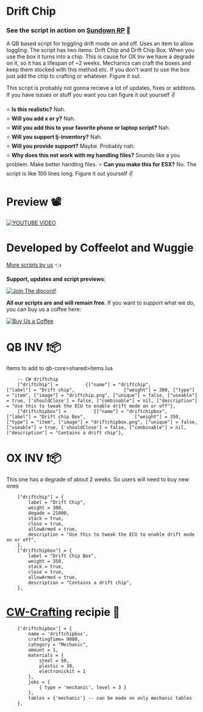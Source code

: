 # Drift Chip 

### **See the script in action on [Sundown RP](https://discord.gg/CZNh8kcSGK) 🌆**
A QB based script for toggling drift mode on and off. Uses an item to allow toggling.
The script has two items: Drift Chip and Drift Chip Box. When you use the box it turns into a chip. This is cause for OX Inv we have a degrade on it, so it has a lifespan of ~2 weeks. Mechanics can craft the boxes and keep them stocked with this method etc. If you don't want to use the box just add the chip to crafting or whatever. Figure it out.

This script is probably not gonna recieve a lot of updates, fixes or additons. If you have issues or stuff you want you can figure it out yourself ✌

⭐ **Is this realistic?** Nah. \
⭐ **Will you add x or y?** Nah. \
⭐ **Will you add this to your favorite phone or laptop script?** Nah.\
⭐ **Will you support lj-inventory?** Nah.\
⭐ **Will you provide support?** Maybe. Probably nah.\
⭐ **Why does this not work with my handling files?** Sounds like a you problem. Make better handling files. 
⭐ **Can you make this for ESX?** No. The script is like 100 lines long. Figure it out yourself ✌ 

# Preview 📽
[![YOUTUBE VIDEO](http://img.youtube.com/vi/aAG3tMogf04/0.jpg)](https://youtu.be/aAG3tMogf04)

# Developed by Coffeelot and Wuggie
[More scripts by us](https://github.com/stars/Coffeelot/lists/cw-scripts)  👈

**Support, updates and script previews**:

[![Join The discord!](https://cdn.discordapp.com/attachments/977876510620909579/1013102122985857064/discordJoin.png)](https://discord.gg/FJY4mtjaKr )

**All our scripts are and will remain free**. If you want to support what we do, you can buy us a coffee here:

[![Buy Us a Coffee](https://www.buymeacoffee.com/assets/img/guidelines/download-assets-sm-2.svg)](https://www.buymeacoffee.com/cwscriptbois )
# QB INV ❗📦
Items to add to qb-core>shared>items.lua 
```
	-- CW driftchip
	["driftchip"] =          {["name"] = "driftchip",         ["label"] = "Drift chip",                  ["weight"] = 300, ["type"] = "item", ["image"] = "driftchip.png", ["unique"] = false, ["useable"] = true, ['shouldClose'] = false, ["combinable"] = nil, ["description"] = "Use this to tweak the ECU to enable drift mode on or off"},
    ["driftchipbox"] =          {["name"] = "driftchipbox",         ["label"] = "Drift chip Box",                  ["weight"] = 350, ["type"] = "item", ["image"] = "driftchipbox.png", ["unique"] = false, ["useable"] = true, ['shouldClose'] = false, ["combinable"] = nil, ["description"] = "Contains a drift chip"},

```

# OX INV ❗📦
This one has a degrade of about 2 weeks. So users will need to buy new ones

```
	["driftchip"] = {
		label = "Drift Chip",
		weight = 300,
		degade = 21000,
		stack = true,
		close = true,
		allowArmed = true,
		description = "Use this to tweak the ECU to enable drift mode on or off",
	},
	["driftchipbox"] = {
		label = "Drift Chip Box",
		weight = 350,
		stack = true,
		close = true,
		allowArmed = true,
		description = "Contains a drift chip",
	},
```

# [CW-Crafting](https://github.com/Coffeelot/cw-crafting) recipie 🔧
```
	['driftchipbox'] = {
		name = 'driftchipbox',
		craftingTime= 9000,
		category = "Mechanic",
		amount = 1,
		materials = {
			steel = 50,
			plastic = 30,
			electronickit = 1
		},
		jobs = {
			{ type = 'mechanic', level = 3 }
		},
		tables = {'mechanic'} -- can be made on only mechanic tables
	},
```